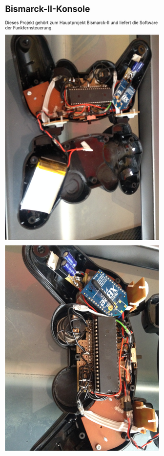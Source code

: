Bismarck-II-Konsole
===================

Dieses Projekt gehört zum Hauptprojekt Bismarck-II und liefert die Software der Funkfernsteuerung.

![](/images/A.JPG)

![](/images/B.JPG)
